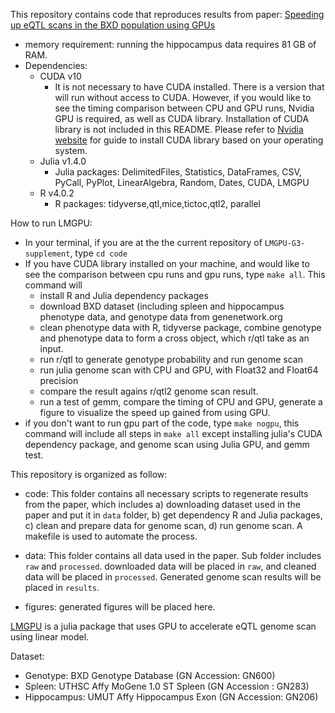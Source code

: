 This repository contains code that reproduces results from paper: [Speeding up eQTL scans in the BXD population using GPUs](https://www.biorxiv.org/content/10.1101/2020.06.22.153742v1.full.pdf)

- memory requirement: running the hippocampus data requires 81 GB of RAM. 
- Dependencies:
  - CUDA v10 
    - It is not necessary to have CUDA installed. There is a version that will run without access to CUDA. However, if you would like to see the timing comparison between CPU and GPU runs, Nvidia GPU is required, as well as CUDA library. Installation of CUDA library is not included in this README. Please refer to [Nvidia website](https://docs.nvidia.com/cuda/index.html) for guide to install CUDA library based on your operating system. 
  - Julia v1.4.0 
    - Julia packages: DelimitedFiles, Statistics, DataFrames, CSV, PyCall, PyPlot, LinearAlgebra, Random, Dates, CUDA, LMGPU
  - R v4.0.2
    - R packages: tidyverse,qtl,mice,tictoc,qtl2, parallel  


How to run LMGPU:  
- In your terminal, if you are at the the current repository of `LMGPU-G3-supplement`, type `cd code`  
- If you have CUDA library installed on your machine, and would like to see the comparison between cpu runs and gpu runs, type `make all`. This command will 
  - install R and Julia dependency packages
  - download BXD dataset (including spleen and hippocampus phenotype data, and genotype data from genenetwork.org
  - clean phenotype data with R, tidyverse package, combine genotype and phenotype data to form a cross object, which r/qtl take as an input. 
  - run r/qtl to generate genotype probability and run genome scan
  - run julia genome scan with CPU and GPU, with Float32 and Float64 precision
  - compare the result agains r/qtl2 genome scan result. 
  - run a test of gemm, compare the timing of CPU and GPU, generate a figure to visualize the speed up gained from using GPU. 
- if you don't want to run gpu part of the code, type `make nogpu`, this command will include all steps in `make all` except installing julia's CUDA dependency package, and genome scan using Julia GPU, and gemm test. 


This repository is organized as follow: 
- code: This folder contains all necessary scripts to regenerate results from the paper, which includes a) downloading dataset used in the paper and put it in `data` folder, b) get dependency R and Julia packages, c) clean and prepare data for genome scan, d) run genome scan. A makefile is used to automate the process. 

- data: This folder contains all data used in the paper. Sub folder includes `raw` and `processed`. downloaded data will be placed in `raw`, and cleaned data will be placed in `processed`. Generated genome scan results will be placed in `results`.

- figures: generated figures will be placed here. 


[LMGPU](https://github.com/ChelseaTrotter/LMGPU.jl) is a julia package that uses GPU to accelerate eQTL genome scan using linear model.


Dataset:
- Genotype: BXD Genotype Database (GN Accession: GN600)
- Spleen: UTHSC Affy MoGene 1.0 ST Spleen (GN Accession : GN283)
- Hippocampus: UMUT Affy Hippocampus Exon (GN Accession: GN206)

